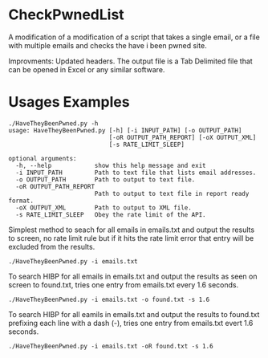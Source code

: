# CheckPwnedList
A modification of a modification of a script that takes a single email, or a file with multiple emails and checks the have i been pwned site.

Improvments: Updated headers.  The output file is a Tab Delimited file that can be opened in Excel or any similar software.

# Usages Examples
```
./HaveTheyBeenPwned.py -h
usage: HaveTheyBeenPwned.py [-h] [-i INPUT_PATH] [-o OUTPUT_PATH]
                            [-oR OUTPUT_PATH_REPORT] [-oX OUTPUT_XML]
                            [-s RATE_LIMIT_SLEEP]

optional arguments:
  -h, --help            show this help message and exit
  -i INPUT_PATH         Path to text file that lists email addresses.
  -o OUTPUT_PATH        Path to output to text file.
  -oR OUTPUT_PATH_REPORT
                        Path to output to text file in report ready format.
  -oX OUTPUT_XML        Path to output to XML file.
  -s RATE_LIMIT_SLEEP   Obey the rate limit of the API.
```

Simplest method to seach for all emails in emails.txt and output the results to screen, no rate limit rule but if it hits the rate limit error that entry will be excluded from the results.
```
./HaveTheyBeenPwned.py -i emails.txt 
```

To search HIBP for all emails in emails.txt and output the results as seen on screen to found.txt, tries one entry from emails.txt every 1.6 seconds.
```
./HaveTheyBeenPwned.py -i emails.txt -o found.txt -s 1.6
```

To search HIBP for all eamils in emails.txt and output the results to found.txt prefixing each line with a dash (-), tries one entry from emails.txt evert 1.6 seconds.
```
./HaveTheyBeenPwned.py -i emails.txt -oR found.txt -s 1.6
```

